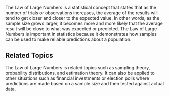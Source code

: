 ---
---

The Law of Large Numbers is a statistical concept that states that as the number of trials or observations increases, the average of the results will tend to get closer and closer to the expected value. In other words, as the sample size grows larger, it becomes more and more likely that the average result will be close to what was expected or predicted. The Law of Large Numbers is important in statistics because it demonstrates how samples can be used to make reliable predictions about a population.

## Related Topics

The Law of Large Numbers is related topics such as sampling theory, probability distributions, and estimation theory. It can also be applied to other situations such as financial investments or election polls where predictions are made based on a sample size and then tested against actual data.
